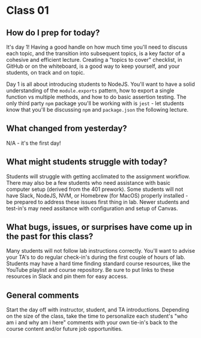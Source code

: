 # Class 01

## How do I prep for today?
It's day 1!  Having a good handle on how much time you'll need to discuss each topic, and the transition into subsequent topics, is a key factor of a cohesive and efficient lecture.  Creating a "topics to cover" checklist, in GitHub or on the whiteboard, is a good way to keep yourself, and your students, on track and on topic.

Day 1 is all about introducing students to NodeJS. You'll want to have a solid understanding of the `module.exports` pattern, how to export a single function vs multiple methods, and how to do basic assertion testing. The only third party `npm` package you'll be working with is `jest` - let students know that you'll be discussing `npm` and `package.json` the following lecture.
 
## What changed from yesterday? 
N/A - it's the first day!

## What might students struggle with today? 
Students will struggle with getting acclimated to the assignment workflow. There may also be a few students who need assistance with basic computer setup (derived from the 401 prework).  Some students will not have Slack, NodeJS, NVM, or Homebrew (for MacOS) properly installed - be prepared to address these issues first thing in lab. Newer students and test-in's may need assitance with configuration and setup of Canvas.

## What bugs, issues, or surprises have come up in the past for this class?
Many students will not follow lab instructions correctly. You'll want to advise your TA's to do regular check-in's during the first couple of hours of lab. Students may have a hard time finding standard course resources, like the YouTube playlist and course repository. Be sure to put links to these resources in Slack and pin them for easy access.

## General comments
Start the day off with instructor, student, and TA introductions. Depending on the size of the class, take the time to personalize each student's "who am i and why am i here" comments with your own tie-in's back to the course content and/or future job opportunities.
